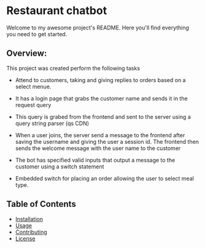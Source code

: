 # Restaurant chatbot
Welcome to my awesome project's README. Here you'll find everything you need to get started.

## Overview: 
This project was created perform the following tasks

- Attend to customers, taking and giving replies to orders based on a select menue.

- It has a login page that grabs the customer name and sends it in the request query

- This query is grabed from the frontend and sent to the server using a query string parser (qs CDN)

- When a user joins, the server send a message to the frontend after saving the username and giving the user a session id. The frontend then sends the welcome message with the user name to the customer

- The bot has specified valid inputs that output a message to the customer using a switch statement

- Embedded switch for placing an order allowing the user to select meal type.

## Table of Contents
- [Installation](#installation)
- [Usage](#usage)
- [Contributing](#contributing)
- [License](#license)
